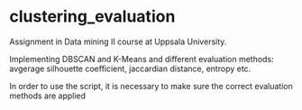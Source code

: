 # clustering_evaluation
Assignment in Data mining II course at Uppsala University. 

Implementing DBSCAN and K-Means and different evaluation methods: avgerage silhouette coefficient, jaccardian distance, entropy etc. 

In order to use the script, it is necessary to make sure the correct evaluation methods are applied
